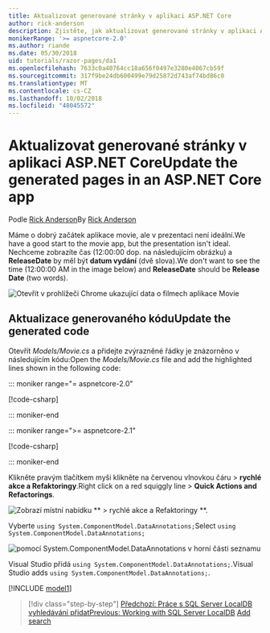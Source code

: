 ```yaml
---
title: Aktualizovat generované stránky v aplikaci ASP.NET Core
author: rick-anderson
description: Zjistěte, jak aktualizovat generované stránky v aplikaci ASP.NET Core.
monikerRange: '>= aspnetcore-2.0'
ms.author: riande
ms.date: 05/30/2018
uid: tutorials/razor-pages/da1
ms.openlocfilehash: 7633c0a40764cc18a656f0497e3280e4067cb59f
ms.sourcegitcommit: 317f9be24db600499e79d25872d743af74bd86c0
ms.translationtype: MT
ms.contentlocale: cs-CZ
ms.lasthandoff: 10/02/2018
ms.locfileid: "48045572"
---
```

# <a name="update-the-generated-pages-in-an-aspnet-core-app"></a><span data-ttu-id="940d6-103">Aktualizovat generované stránky v aplikaci ASP.NET Core</span><span class="sxs-lookup"><span data-stu-id="940d6-103">Update the generated pages in an ASP.NET Core app</span></span>

<span data-ttu-id="940d6-104">Podle [Rick Anderson](https://twitter.com/RickAndMSFT)</span><span class="sxs-lookup"><span data-stu-id="940d6-104">By [Rick Anderson](https://twitter.com/RickAndMSFT)</span></span>

<span data-ttu-id="940d6-105">Máme o dobrý začátek aplikace movie, ale v prezentaci není ideální.</span><span class="sxs-lookup"><span data-stu-id="940d6-105">We have a good start to the movie app, but the presentation isn't ideal.</span></span> <span data-ttu-id="940d6-106">Nechceme zobrazíte čas (12:00:00 dop. na následujícím obrázku) a **ReleaseDate** by měl být **datum vydání** (dvě slova).</span><span class="sxs-lookup"><span data-stu-id="940d6-106">We don't want to see the time (12:00:00 AM in the image below) and **ReleaseDate** should be **Release Date** (two words).</span></span>

![Otevřít v prohlížeči Chrome ukazující data o filmech aplikace Movie](sql/_static/m55.png)

## <a name="update-the-generated-code"></a><span data-ttu-id="940d6-108">Aktualizace generovaného kódu</span><span class="sxs-lookup"><span data-stu-id="940d6-108">Update the generated code</span></span>

<span data-ttu-id="940d6-109">Otevřít *Models/Movie.cs* a přidejte zvýrazněné řádky je znázorněno v následujícím kódu:</span><span class="sxs-lookup"><span data-stu-id="940d6-109">Open the *Models/Movie.cs* file and add the highlighted lines shown in the following code:</span></span>

::: moniker range="= aspnetcore-2.0"

[!code-csharp[](~/tutorials/razor-pages/razor-pages-start/sample/RazorPagesMovie/Models/MovieDate.cs?name=snippet_1&highlight=10-11)]

::: moniker-end

::: moniker range=">= aspnetcore-2.1"

[!code-csharp[](~/tutorials/razor-pages/razor-pages-start/sample/RazorPagesMovie21/Models/MovieDate.cs?name=snippet_1&highlight=10-11,15)]

::: moniker-end

<span data-ttu-id="940d6-110">Klikněte pravým tlačítkem myši klikněte na červenou vlnovkou čáru > **rychlé akce a Refaktoringy**.</span><span class="sxs-lookup"><span data-stu-id="940d6-110">Right click on a red squiggly line > **Quick Actions and Refactorings**.</span></span>

  ![Zobrazí místní nabídku \*\* > rychlé akce a Refaktoringy \*\*.](da1/qa.png)

<span data-ttu-id="940d6-112">Vyberte `using System.ComponentModel.DataAnnotations;`</span><span class="sxs-lookup"><span data-stu-id="940d6-112">Select `using System.ComponentModel.DataAnnotations;`</span></span>

  ![pomocí System.ComponentModel.DataAnnotations v horní části seznamu](da1/da.png)

  <span data-ttu-id="940d6-114">Visual Studio přidá `using System.ComponentModel.DataAnnotations;`.</span><span class="sxs-lookup"><span data-stu-id="940d6-114">Visual Studio adds `using System.ComponentModel.DataAnnotations;`.</span></span>

[!INCLUDE [model1](~/includes/RP/da2.md)]

> [!div class="step-by-step"]
> <span data-ttu-id="940d6-115">[Předchozí: Práce s SQL Server LocalDB](xref:tutorials/razor-pages/sql)
> [vyhledávání přidat](xref:tutorials/razor-pages/search)</span><span class="sxs-lookup"><span data-stu-id="940d6-115">[Previous: Working with SQL Server LocalDB](xref:tutorials/razor-pages/sql)
[Add search](xref:tutorials/razor-pages/search)</span></span>
